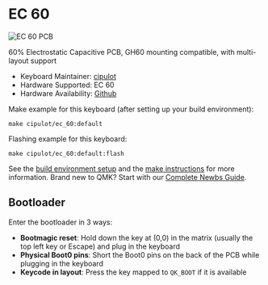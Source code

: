 # EC 60

![EC 60 PCB](https://i.imgur.com/XNwsVOnh.png)

60% Electrostatic Capacitive PCB, GH60 mounting compatible, with multi-layout support

* Keyboard Maintainer: [cipulot](https://github.com/Cipulot)
* Hardware Supported: EC 60
* Hardware Availability: [Github](https://github.com/Cipulot/EC60)

Make example for this keyboard (after setting up your build environment):

    make cipulot/ec_60:default

Flashing example for this keyboard:

    make cipulot/ec_60:default:flash

See the [build environment setup](https://docs.qmk.fm/#/getting_started_build_tools) and the [make instructions](https://docs.qmk.fm/#/getting_started_make_guide) for more information. Brand new to QMK? Start with our [Complete Newbs Guide](https://docs.qmk.fm/#/newbs).

## Bootloader

Enter the bootloader in 3 ways:

* **Bootmagic reset**: Hold down the key at (0,0) in the matrix (usually the top left key or Escape) and plug in the keyboard
* **Physical Boot0 pins**: Short the Boot0 pins on the back of the PCB while plugging in the keyboard
* **Keycode in layout**: Press the key mapped to `QK_BOOT` if it is available
